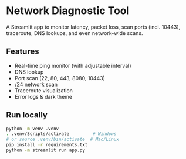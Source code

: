 # Network Diagnostic Tool

A Streamlit app to monitor latency, packet loss, scan ports (incl. 10443), traceroute, DNS lookups, and even network-wide scans.

## Features
- Real-time ping monitor (with adjustable interval)
- DNS lookup
- Port scan (22, 80, 443, 8080, 10443)
- /24 network scan
- Traceroute visualization
- Error logs & dark theme

## Run locally
```bash
python -m venv .venv
. .venv/Scripts/activate         # Windows
# or source .venv/bin/activate  # Mac/Linux
pip install -r requirements.txt
python -m streamlit run app.py
